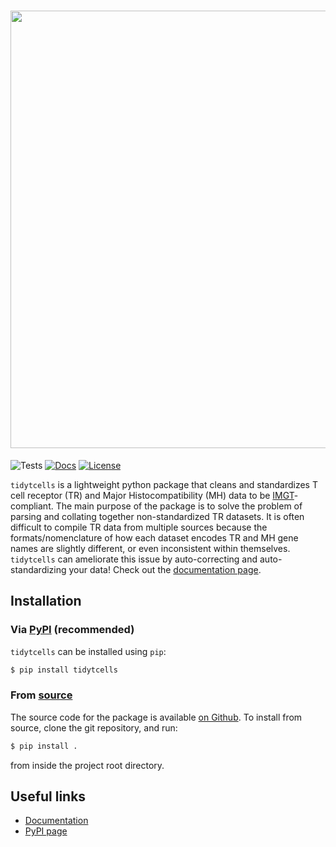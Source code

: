 <h1 align="center">
    <img src="https://raw.githubusercontent.com/yutanagano/tidytcells/main/tidytcells.png" width=700>
</h1>

![Tests](https://github.com/yutanagano/tidytcells/actions/workflows/tests.yaml/badge.svg)
[![Docs](https://readthedocs.org/projects/tidytcells/badge/?version=latest)](https://tidytcells.readthedocs.io)
[![License](https://img.shields.io/badge/license-MIT-blue)](https://github.com/yutanagano/tidytcells?tab=MIT-1-ov-file#readme)

`tidytcells` is a lightweight python package that cleans and standardizes T cell receptor (TR) and Major Histocompatibility (MH) data to be [IMGT](https://www.imgt.org/)-compliant.
The main purpose of the package is to solve the problem of parsing and collating together non-standardized TR datasets.
It is often difficult to compile TR data from multiple sources because the formats/nomenclature of how each dataset encodes TR and MH gene names are slightly different, or even inconsistent within themselves.
`tidytcells` can ameliorate this issue by auto-correcting and auto-standardizing your data!
Check out the [documentation page](https://tidytcells.readthedocs.io).

## Installation

### Via [PyPI](https://pypi.org/project/tidytcells/) (recommended)

`tidytcells` can be installed using `pip`:

```bash
$ pip install tidytcells
```

### From [source](https://github.com/yutanagano/tidytcells)

The source code for the package is available [on Github](https://github.com/yutanagano/tidytcells).
To install from source, clone the git repository, and run:

```bash
$ pip install .
```

from inside the project root directory.

## Useful links

- [Documentation](https://tidytcells.readthedocs.io)
- [PyPI page](https://pypi.org/project/tidytcells)
